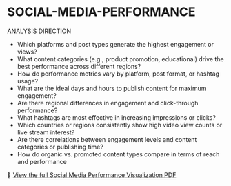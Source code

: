 # SOCIAL-MEDIA-PERFORMANCE

ANALYSIS DIRECTION
- Which platforms and post types generate the highest engagement or
 views?
- What content categories (e.g., product promotion, educational) drive the
 best performance across different regions?
 - How do performance metrics vary by platform, post format, or hashtag
 usage?
 - What are the ideal days and hours to publish content for maximum
 engagement?
 - Are there regional differences in engagement and click-through
 performance?
 - What hashtags are most effective in increasing impressions or clicks?
 - Which countries or regions consistently show high video view counts or
 live stream interest?
- Are there correlations between engagement levels and content
 categories or publishing time?
 - How do organic vs. promoted content types compare in terms of reach
 and performance

📄 [View the full Social Media Performance Visualization PDF](https://github.com/edelnurintan/SOCIAL-MEDIA-PERFORMANCE-/blob/main/SOCIAL%20MEDIA%20PERFORMANCE%20VISUALIZATION.pdf)
